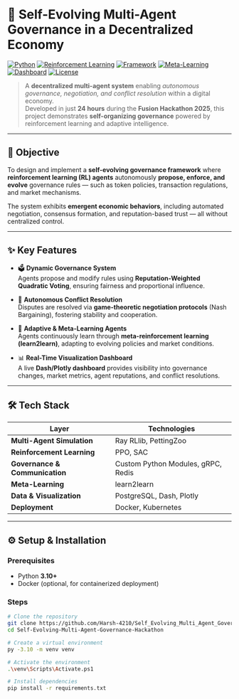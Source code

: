 # 🧠 Self-Evolving Multi-Agent Governance in a Decentralized Economy

[![Python](https://img.shields.io/badge/Python-3.10+-blue.svg)](https://www.python.org/)
[![Reinforcement Learning](https://img.shields.io/badge/RL-PPO%20%7C%20SAC-orange.svg)]()
[![Framework](https://img.shields.io/badge/Framework-Ray%20RLlib%20%7C%20PettingZoo-green.svg)]()
[![Meta-Learning](https://img.shields.io/badge/Meta--Learning-learn2learn-purple.svg)]()
[![Dashboard](https://img.shields.io/badge/Dashboard-Dash%20%7C%20Plotly-blueviolet.svg)]()
[![License](https://img.shields.io/badge/License-MIT-lightgrey.svg)]()

> A **decentralized multi-agent system** enabling *autonomous governance, negotiation, and conflict resolution* within a digital economy.  
> Developed in just **24 hours** during the **Fusion Hackathon 2025**, this project demonstrates **self-organizing governance** powered by reinforcement learning and adaptive intelligence.

---

## 🎯 Objective

To design and implement a **self-evolving governance framework** where **reinforcement learning (RL) agents** autonomously **propose, enforce, and evolve** governance rules — such as token policies, transaction regulations, and market mechanisms.  

The system exhibits **emergent economic behaviors**, including automated negotiation, consensus formation, and reputation-based trust — all without centralized control.

---

## ✨ Key Features

- 🗳️ **Dynamic Governance System**  
  Agents propose and modify rules using **Reputation-Weighted Quadratic Voting**, ensuring fairness and proportional influence.

- 🤝 **Autonomous Conflict Resolution**  
  Disputes are resolved via **game-theoretic negotiation protocols** (Nash Bargaining), fostering stability and cooperation.

- 🧬 **Adaptive & Meta-Learning Agents**  
  Agents continuously learn through **meta-reinforcement learning (learn2learn)**, adapting to evolving policies and market conditions.

- 📊 **Real-Time Visualization Dashboard**  
  A live **Dash/Plotly dashboard** provides visibility into governance changes, market metrics, agent reputations, and conflict resolutions.

---

## 🛠️ Tech Stack

| Layer | Technologies |
|-------|---------------|
| **Multi-Agent Simulation** | Ray RLlib, PettingZoo |
| **Reinforcement Learning** | PPO, SAC |
| **Governance & Communication** | Custom Python Modules, gRPC, Redis |
| **Meta-Learning** | learn2learn |
| **Data & Visualization** | PostgreSQL, Dash, Plotly |
| **Deployment** | Docker, Kubernetes |

---

## ⚙️ Setup & Installation

### **Prerequisites**
- Python **3.10+**
- Docker (optional, for containerized deployment)

### **Steps**
```bash
# Clone the repository
git clone https://github.com/Harsh-4210/Self_Evolving_Multi_Agent_Governance.git
cd Self-Evolving-Multi-Agent-Governance-Hackathon

# Create a virtual environment
py -3.10 -m venv venv

# Activate the environment
.\venv\Scripts\Activate.ps1

# Install dependencies
pip install -r requirements.txt
